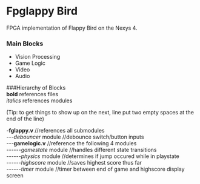 Fpglappy Bird
===

FPGA implementation of Flappy Bird on the Nexys 4.

### Main Blocks
- Vision Processing
- Game Logic
- Video
- Audio

###Hierarchy of Blocks  
**bold** references files  
*italics* references modules  

(Tip: to get things to show up on the next, line put two empty spaces at the end of the line)

-**fglappy.v** //references all submodules  
---*debouncer* module //debounce switch/button inputs  
---**gamelogic.v** //reference the following 4 modules  
------*gamestate* module //handles different state transitions  
------*physics* module //determines if jump occured while in playstate  
------*highscore* module //saves highest score thus far  
------*timer* module //timer between end of game and highscore display screen  
